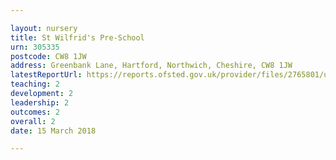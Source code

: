 ```yaml
---

layout: nursery
title: St Wilfrid's Pre-School
urn: 305335
postcode: CW8 1JW
address: Greenbank Lane, Hartford, Northwich, Cheshire, CW8 1JW
latestReportUrl: https://reports.ofsted.gov.uk/provider/files/2765801/urn/305335.pdf
teaching: 2
development: 2
leadership: 2
outcomes: 2
overall: 2
date: 15 March 2018

---
```

